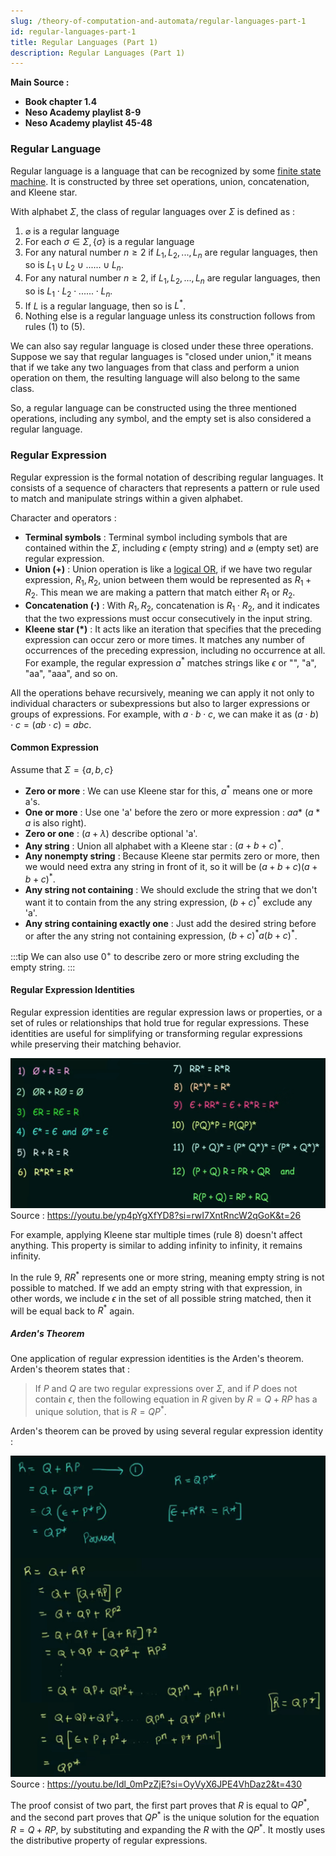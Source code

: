 ```yaml
---
slug: /theory-of-computation-and-automata/regular-languages-part-1
id: regular-languages-part-1
title: Regular Languages (Part 1)
description: Regular Languages (Part 1)
---
```


**Main Source :**

- **Book chapter 1.4**
- **Neso Academy playlist 8-9**
- **Neso Academy playlist 45-48**

### Regular Language

Regular language is a language that can be recognized by some [finite state machine](/theory-of-computation-and-automata/finite-automata). It is constructed by three set operations, union, concatenation, and Kleene star.

With alphabet $\Sigma$, the class of regular languages over $\Sigma$ is defined as :

1. $\varnothing$ is a regular language
2. For each $\sigma \in \Sigma, \{\sigma\}$ is a regular language
3. For any natural number $n \ge 2$ if $L_1, L_2, ..., L_n$ are regular languages, then so is $L_1 \cup L_2 \cup ... ... \cup L_n$.
4. For any natural number $n \ge 2$, if $L_1, L_2, ..., L_n$ are regular languages, then so is $L_1 \cdot L_2 \cdot ... ... \cdot L_n$.
5. If $L$ is a regular language, then so is $L^*$.
6. Nothing else is a regular language unless its construction follows from rules (1) to (5).

We can also say regular language is closed under these three operations. Suppose we say that regular languages is "closed under union," it means that if we take any two languages from that class and perform a union operation on them, the resulting language will also belong to the same class.

So, a regular language can be constructed using the three mentioned operations, including any symbol, and the empty set is also considered a regular language.

### Regular Expression

Regular expression is the formal notation of describing regular languages. It consists of a sequence of characters that represents a pattern or rule used to match and manipulate strings within a given alphabet.

Character and operators :

- **Terminal symbols** : Terminal symbol including symbols that are contained within the $\Sigma$, including $\epsilon$ (empty string) and $\varnothing$ (empty set) are regular expression.
- **Union ($+$)** : Union operation is like a [logical OR](/computer-and-programming-fundamentals/bitwise-operation#or), if we have two regular expression, $R_1, R_2$, union between them would be represented as $R_1 + R_2$. This mean we are making a pattern that match either $R_1$ or $R_2$.
- **Concatenation ($\cdot$)** : With $R_1, R_2$, concatenation is $R_1 \cdot R_2$, and it indicates that the two expressions must occur consecutively in the input string.
- **Kleene star ($*$)** : It acts like an iteration that specifies that the preceding expression can occur zero or more times. It matches any number of occurrences of the preceding expression, including no occurrence at all. For example, the regular expression $a^*$ matches strings like $\epsilon$ or "", "a", "aa", "aaa", and so on.

All the operations behave recursively, meaning we can apply it not only to individual characters or subexpressions but also to larger expressions or groups of expressions. For example, with $a \cdot b \cdot c$, we can make it as $(a \cdot b) \cdot c = (ab \cdot c) = abc$.

#### Common Expression

Assume that $\Sigma = \{a, b, c\}$

- **Zero or more** : We can use Kleene star for this, $a^*$ means one or more a's.
- **One or more** : Use one 'a' before the zero or more expression : $aa*$ ($a*a$ is also right).
- **Zero or one** : $(a + \lambda)$ describe optional 'a'.
- **Any string** : Union all alphabet with a Kleene star : $(a + b + c)^*$.
- **Any nonempty string** : Because Kleene star permits zero or more, then we would need extra any string in front of it, so it will be $(a + b + c)(a + b + c)^*$.
- **Any string not containing** : We should exclude the string that we don't want it to contain from the any string expression, $(b + c)^*$ exclude any 'a'.
- **Any string containing exactly one** : Just add the desired string before or after the any string not containing expression, $(b + c)^* a(b + c)^*$.

:::tip
We can also use $0^+$ to describe zero or more string excluding the empty string.
:::

#### Regular Expression Identities

Regular expression identities are regular expression laws or properties, or a set of rules or relationships that hold true for regular expressions. These identities are useful for simplifying or transforming regular expressions while preserving their matching behavior.

![Regular expression identities](./regular-expression-identities.png)  
Source : https://youtu.be/yp4pYgXfYD8?si=rwI7XntRncW2qGoK&t=26

For example, applying Kleene star multiple times (rule 8) doesn't affect anything. This property is similar to adding infinity to infinity, it remains infinity.

In the rule 9, $RR^*$ represents one or more string, meaning empty string is not possible to matched. If we add an empty string with that expression, in other words, we include $\epsilon$ in the set of all possible string matched, then it will be equal back to $R^*$ again.

##### Arden's Theorem

One application of regular expression identities is the Arden's theorem. Arden's theorem states that :

> If $P$ and $Q$ are two regular expressions over $\Sigma$, and if $P$ does not contain $\epsilon$, then the following equation in $R$ given by $R = Q + RP$ has a unique solution, that is $R = QP^*$.

Arden's theorem can be proved by using several regular expression identity :

![Arden's theorem proof](./arden-theorem.png)  
Source : https://youtu.be/Idl_0mPzZjE?si=OyVyX6JPE4VhDaz2&t=430

The proof consist of two part, the first part proves that $R$ is equal to $QP^*$, and the second part proves that $QP^*$ is the unique solution for the equation $R = Q + RP$, by substituting and expanding the $R$ with the $QP^*$. It mostly uses the distributive property of regular expressions.
